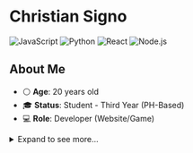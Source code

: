 # **Christian Signo**
![JavaScript](https://img.shields.io/badge/-JavaScript-ffb13b?logo=javascript)
![Python](https://img.shields.io/badge/-Python-3776ab?logo=python)
![React](https://img.shields.io/badge/React-Developer-61dafb)
![Node.js](https://img.shields.io/badge/-Node.js-339933?logo=node.js)

## About Me
- ⚪ **Age**: 20 years old
- 🎓 **Status**: Student - Third Year (PH-Based)
- 💻 **Role**: Developer (Website/Game)

<details>
  <summary> Expand to see more... </summary>

## Technologies & Tools I Work With

- JavaScript
- Python
- PHP
- C#
- Java
- C++
- TypeScript
- Kotlin
##
- Node.js
- Express.js
- REST APIs
- GraphQL
- MongoDB
- Flutter
- Unity (Game)
- Godot (Game)
- SQL (MySQL, PostgreSQL)
- Firebase
- JWT Authentication
- Docker
- Render
- AWS

## 🌱 Currently focused
- A lil bit of exploring **Machine Learning** with Python
- Side Project **Full-Stack Applications** with React and Node.js
- Current Project: **School Capstone** with RESTful and Node.js using ExpressJS

</details>

